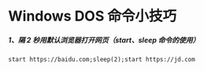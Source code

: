 # Windows DOS 命令小技巧

##### 1、隔 2 秒用默认浏览器打开网页（start、sleep 命令的使用）

```shell
start https://baidu.com;sleep(2);start https://jd.com
```
